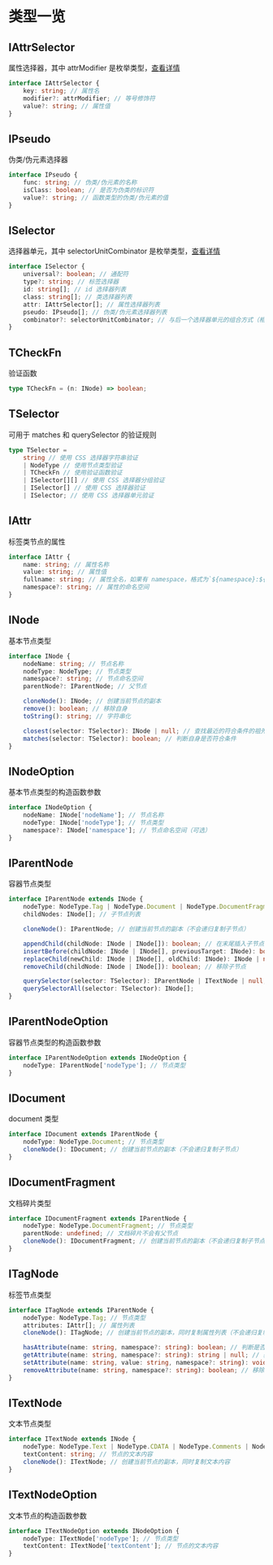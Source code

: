 # 类型一览

## IAttrSelector

属性选择器，其中 attrModifier 是枚举类型，[查看详情](attr-modifier.md)

```typescript
interface IAttrSelector {
	key: string; // 属性名
	modifier?: attrModifier; // 等号修饰符
	value?: string; // 属性值
}
```

## IPseudo

伪类/伪元素选择器

```typescript
interface IPseudo {
	func: string; // 伪类/伪元素的名称
	isClass: boolean; // 是否为伪类的标识符
	value?: string; // 函数类型的伪类/伪元素的值
}
```

## ISelector

选择器单元，其中 selectorUnitCombinator 是枚举类型，[查看详情](attr-modifier.md)

```typescript
interface ISelector {
	universal?: boolean; // 通配符
	type?: string; // 标签选择器
	id: string[]; // id 选择器列表
	class: string[]; // 类选择器列表
	attr: IAttrSelector[]; // 属性选择器列表
	pseudo: IPseudo[]; // 伪类/伪元素选择器列表
	combinator?: selectorUnitCombinator; // 与后一个选择器单元的组合方式（相邻兄弟选择器、兄弟选择器、子选择）
}
```

## TCheckFn

验证函数

```typescript
type TCheckFn = (n: INode) => boolean;
```

## TSelector

可用于 matches 和 querySelector 的验证规则

```typescript
type TSelector =
    string // 使用 CSS 选择器字符串验证
    | NodeType // 使用节点类型验证
    | TCheckFn // 使用验证函数验证
    | ISelector[][] // 使用 CSS 选择器分组验证
    | ISelector[] // 使用 CSS 选择器验证
    | ISelector; // 使用 CSS 选择器单元验证
```

## IAttr

标签类节点的属性

```typescript
interface IAttr {
	name: string; // 属性名称
	value: string; // 属性值
	fullname: string; // 属性全名，如果有 namespace，格式为`${namespace}:${name}`，否则与 name 相同
	namespace?: string; // 属性的命名空间
}
```

## INode

基本节点类型

```typescript
interface INode {
	nodeName: string; // 节点名称
	nodeType: NodeType; // 节点类型
	namespace?: string; // 节点命名空间
	parentNode?: IParentNode; // 父节点

	cloneNode(): INode; // 创建当前节点的副本
	remove(): boolean; // 移除自身
	toString(): string; // 字符串化

	closest(selector: TSelector): INode | null; // 查找最近的符合条件的祖先节点（含自身）
	matches(selector: TSelector): boolean; // 判断自身是否符合条件
}
```

## INodeOption

基本节点类型的构造函数参数

```typescript
interface INodeOption {
	nodeName: INode['nodeName']; // 节点名称
	nodeType: INode['nodeType']; // 节点类型
    namespace?: INode['namespace']; // 节点命名空间（可选）
}
```

## IParentNode

容器节点类型

```typescript
interface IParentNode extends INode {
	nodeType: NodeType.Tag | NodeType.Document | NodeType.DocumentFragment; // 节点类型
	childNodes: INode[]; // 子节点列表

	cloneNode(): IParentNode; // 创建当前节点的副本（不会递归复制子节点）

	appendChild(childNode: INode | INode[]): boolean; // 在末尾插入子节点
	insertBefore(childNode: INode | INode[], previousTarget: INode): boolean; // 插入到某个子节点之前
	replaceChild(newChild: INode | INode[], oldChild: INode): INode | null; // 替换某个子节点
	removeChild(childNode: INode | INode[]): boolean; // 移除子节点

	querySelector(selector: TSelector): IParentNode | ITextNode | null;
	querySelectorAll(selector: TSelector): INode[];
}
```

## IParentNodeOption

容器节点类型的构造函数参数

```typescript
interface IParentNodeOption extends INodeOption {
	nodeType: IParentNode['nodeType']; // 节点类型
}
```

## IDocument

document 类型

```typescript
interface IDocument extends IParentNode {
	nodeType: NodeType.Document; // 节点类型
	cloneNode(): IDocument; // 创建当前节点的副本（不会递归复制子节点）
}
```

## IDocumentFragment

文档碎片类型

```typescript
interface IDocumentFragment extends IParentNode {
	nodeType: NodeType.DocumentFragment; // 节点类型
	parentNode: undefined; // 文档碎片不会有父节点
	cloneNode(): IDocumentFragment; // 创建当前节点的副本（不会递归复制子节点）
}
```

## ITagNode

标签节点类型

```typescript
interface ITagNode extends IParentNode {
	nodeType: NodeType.Tag; // 节点类型
	attributes: IAttr[]; // 属性列表
    cloneNode(): ITagNode; // 创建当前节点的副本，同时复制属性列表（不会递归复制子节点）

	hasAttribute(name: string, namespace?: string): boolean; // 判断是否具有指定属性
	getAttribute(name: string, namespace?: string): string | null; // 获取指定属性
	setAttribute(name: string, value: string, namespace?: string): void; // 设置指定属性
	removeAttribute(name: string, namespace?: string): boolean; // 移除指定属性
}
```

## ITextNode

文本节点类型

```typescript
interface ITextNode extends INode {
	nodeType: NodeType.Text | NodeType.CDATA | NodeType.Comments | NodeType.XMLDecl | NodeType.DocType; // 节点类型
	textContent: string; // 节点的文本内容
	cloneNode(): ITextNode; // 创建当前节点的副本，同时复制文本内容
}
```

## ITextNodeOption

文本节点的构造函数参数

```typescript
interface ITextNodeOption extends INodeOption {
	nodeType: ITextNode['nodeType']; // 节点类型
	textContent: ITextNode['textContent']; // 节点的文本内容
}
```
